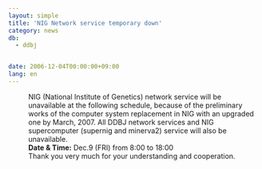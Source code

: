 ```yaml
---
layout: simple
title: 'NIG Network service temporary down'
category: news
db:
  - ddbj


date: 2006-12-04T00:00:00+09:00
lang: en
---
```


<html>
<dd>NIG (National Institute of Genetics) network service will be unavailable at the following schedule, because of the preliminary works of the computer system replacement in NIG with an upgraded one by March, 2007. All DDBJ network services and NIG supercomputer (supernig and minerva2) service will also be unavailable.
<dd><b>Date &amp; Time:</b> Dec.9 (FRI) from 8:00 to 18:00
<dd>Thank you very much for your understanding and cooperation.</dd>
</dd>
</dd>
</html>
